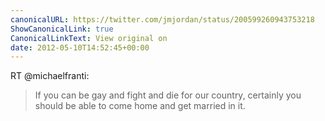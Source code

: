 ```yaml
---
canonicalURL: https://twitter.com/jmjordan/status/200599260943753218
ShowCanonicalLink: true
CanonicalLinkText: View original on
date: 2012-05-10T14:52:45+00:00
---
```

RT @michaelfranti:
> If you can be gay and fight and die for our country, certainly you should be able to come home and get married in it.